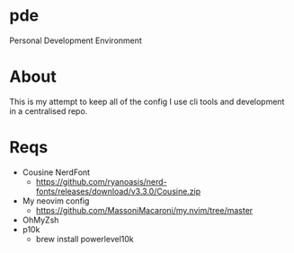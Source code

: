 # pde
Personal Development Environment

# About
This is my attempt to keep all of the config I use cli tools and development in a centralised repo.

# Reqs
- Cousine NerdFont
  - https://github.com/ryanoasis/nerd-fonts/releases/download/v3.3.0/Cousine.zip
- My neovim config
  - https://github.com/MassoniMacaroni/my.nvim/tree/master
- OhMyZsh
- p10k
  - brew install powerlevel10k
